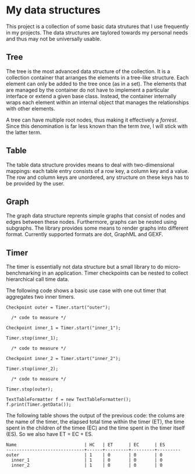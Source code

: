 # My data structures

This project is a collection of some basic data strutures that I use frequently in my projects.
The data structures are taylored towards my personal needs and thus may not be universally usable.

## Tree

The tree is the most advanced data structure of the collection. It is a collection container that arranges the elements 
in a tree-like structure. Each element can only be added to the tree once (as in a set). The elements that are managed 
by the container do not have to implement a particular interface or extend a given base class. Instead, the container 
internally wraps each element within an internal object that manages the relationships with other elements.
 
A tree can have multiple root nodes, thus making it effectively a _forrest_. Since this denomination is far
less known than the term _tree_, I will stick with the latter term.

## Table

The table data structure provides means to deal with two-dimensional mappings: each table entry consists of a row key,
a column key and a value. The row and column keys are unordered, any structure on these keys has to be provided
by the user.

## Graph

The graph data structure reprents simple graphs that consist of nodes and edges between these nodes. Furthermore, graphs
can be nested using subgraphs. The library provides some means to render graphs into different format. Currently supported
formats are dot, GraphML and GEXF.

## Timer

The timer is essentially not data structure but a small library to do micro-benchmarking in an application. Timer 
checkpoints can be nested to collect hierarchical call time data.

The following code shows a basic use case with one out timer that aggregates two inner timers.

```
Checkpoint outer = Timer.start("outer");

  /* code to measure */

Checkpoint inner_1 = Timer.start("inner_1");

Timer.stop(inner_1);

  /* code to measure */

Checkpoint inner_2 = Timer.start("inner_2");

Timer.stop(inner_2);

  /* code to measure */

Timer.stop(outer);

TextTableFormatter f = new TextTableFormatter();
f.print(Timer.getData());
```

The following table shows the output of the previous code: the colums are the name of the timer,
the elapsed total time within the timer (ET), the time spent in the children of the timee (EC) and the time spent in
the timer itself (ES). So we also have ET = EC + ES.

```
Name                          | HC   | ET      | EC      | ES      
------------------------------+------+---------+---------+---------
outer                         | 1    | 0       | 0       | 0       
  inner_1                     | 1    | 0       | 0       | 0       
  inner_2                     | 1    | 0       | 0       | 0       
```

